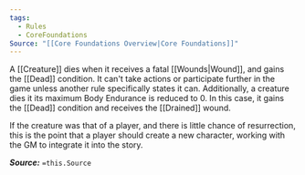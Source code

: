 ```yaml
---
tags:
  - Rules
  - CoreFoundations
Source: "[[Core Foundations Overview|Core Foundations]]"
---
```

A [[Creature]] dies when it receives a fatal [[Wounds|Wound]], and gains the [[Dead]] condition. It can't take actions or participate further in the game unless another rule specifically states it can. Additionally, a creature dies it its maximum Body Endurance is reduced to 0. In this case, it gains the [[Dead]] condition and receives the [[Drained]] wound.

If the creature was that of a player, and there is little chance of resurrection, this is the point that a player should create a new character, working with the GM to integrate it into the story.

***Source:*** `=this.Source`